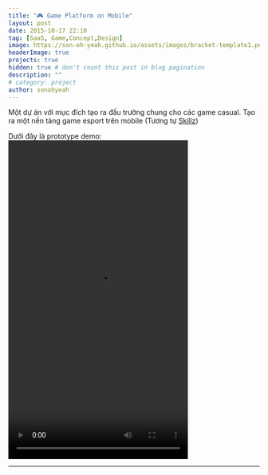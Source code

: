 ```yaml
---
title: "🎮 Game Platform on Mobile"
layout: post
date: 2015-10-17 22:10
tag: [SaaS, Game,Concept,Design]
image: https://son-oh-yeah.github.io/assets/images/bracket-template1.png
headerImage: true
projects: true
hidden: true # don't count this post in blog pagination
description: ""
# category: project
author: sonohyeah
---
```


Một dự án với mục đích tạo ra đấu trường chung cho các game casual. Tạo ra một nền tảng game esport trên mobile (Tương tự [Skillz](http://corp.skillz.com/))

Dưới đây là prototype demo:
<video src="https://son-oh-yeah.github.io/assets/images/concept.mp4" width="360" height="640" style ="margin: auto" controls preload></video>

---





